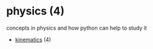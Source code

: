 # physics (4)
concepts in physics and how python can help to study it

+ [kinematics](kinematics/README.md) (4)

